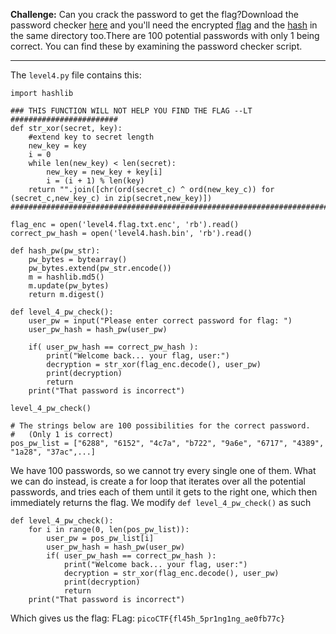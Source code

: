 **Challenge:**
Can you crack the password to get the flag?Download the password checker [here](https://artifacts.picoctf.net/c/19/level4.py) and you'll need the encrypted [flag](https://artifacts.picoctf.net/c/19/level4.flag.txt.enc) and the [hash](https://artifacts.picoctf.net/c/19/level4.hash.bin) in the same directory too.There are 100 potential passwords with only 1 being correct. You can find these by examining the password checker script.

---
The `level4.py` file contains this:
```
import hashlib

### THIS FUNCTION WILL NOT HELP YOU FIND THE FLAG --LT ########################
def str_xor(secret, key):
    #extend key to secret length
    new_key = key
    i = 0
    while len(new_key) < len(secret):
        new_key = new_key + key[i]
        i = (i + 1) % len(key)        
    return "".join([chr(ord(secret_c) ^ ord(new_key_c)) for (secret_c,new_key_c) in zip(secret,new_key)])
###############################################################################

flag_enc = open('level4.flag.txt.enc', 'rb').read()
correct_pw_hash = open('level4.hash.bin', 'rb').read()

def hash_pw(pw_str):
    pw_bytes = bytearray()
    pw_bytes.extend(pw_str.encode())
    m = hashlib.md5()
    m.update(pw_bytes)
    return m.digest()

def level_4_pw_check():
    user_pw = input("Please enter correct password for flag: ")
    user_pw_hash = hash_pw(user_pw)
    
    if( user_pw_hash == correct_pw_hash ):
        print("Welcome back... your flag, user:")
        decryption = str_xor(flag_enc.decode(), user_pw)
        print(decryption)
        return
    print("That password is incorrect")

level_4_pw_check()

# The strings below are 100 possibilities for the correct password. 
#   (Only 1 is correct)
pos_pw_list = ["6288", "6152", "4c7a", "b722", "9a6e", "6717", "4389", "1a28", "37ac",...]
```
We have 100 passwords, so we cannot try every single one of them. What we can do instead, is create a for loop that iterates over all the potential passwords, and tries each of them until it gets to the right one, which then immediately returns the flag.
We modify `def level_4_pw_check()` as such
```
def level_4_pw_check():
    for i in range(0, len(pos_pw_list)):
        user_pw = pos_pw_list[i]
        user_pw_hash = hash_pw(user_pw)
        if( user_pw_hash == correct_pw_hash ):
            print("Welcome back... your flag, user:")
            decryption = str_xor(flag_enc.decode(), user_pw)
            print(decryption)
            return
    print("That password is incorrect")
```

Which gives us the flag:
FLag: `picoCTF{fl45h_5pr1ng1ng_ae0fb77c}`